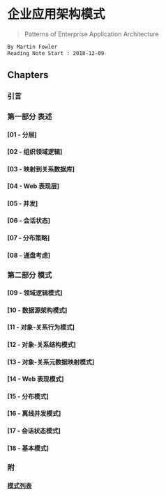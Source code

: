 # 企业应用架构模式
> Patterns of Enterprise Application Architecture
```md
By Martin Fowler
Reading Note Start : 2018-12-09
```

## Chapters
### 引言

### 第一部分 表述
#### [01 - 分层]
#### [02 - 组织领域逻辑]
#### [03 - 映射到关系数据库]
#### [04 - Web 表现层]
#### [05 - 并发]
#### [06 - 会话状态]
#### [07 - 分布策略]
#### [08 - 通盘考虑]

### 第二部分 模式
#### [09 - 领域逻辑模式]
#### [10 - 数据源架构模式]
#### [11 - 对象-关系行为模式]
#### [12 - 对象-关系结构模式]
#### [13 - 对象-关系元数据映射模式]
#### [14 - Web 表现模式]
#### [15 - 分布模式]
#### [16 - 离线并发模式]
#### [17 - 会话状态模式]
#### [18 - 基本模式]

### 附
#### [模式列表](chapter/patterns-list.md)
